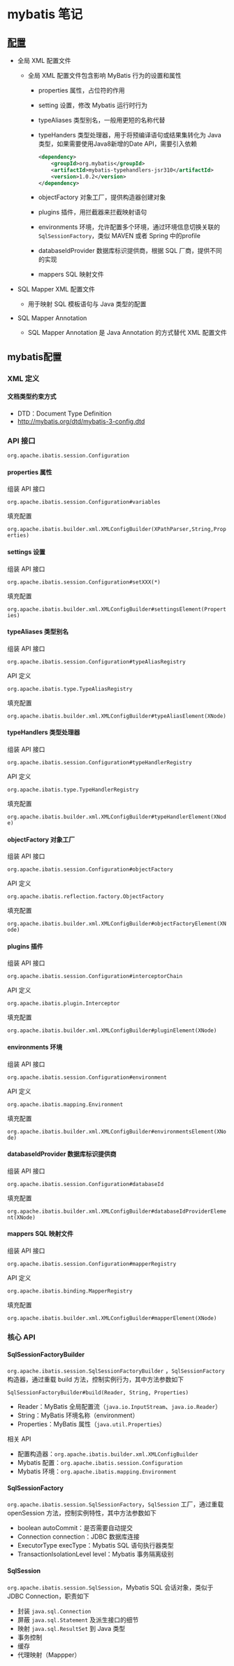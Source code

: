 # mybatis 笔记

## [配置](http://www.mybatis.org/mybatis-3/zh/configuration.html#properties)

* 全局 XML 配置文件

  * 全局 XML 配置文件包含影响 MyBatis 行为的设置和属性

    * properties 属性，占位符的作用

    * setting 设置，修改 Mybatis 运行时行为

    * typeAliases 类型别名，一般用更短的名称代替

    * typeHanders 类型处理器，用于将预编译语句或结果集转化为 Java 类型，如果需要使用Java8新增的Date API，需要引入依赖 

      ```xml
      <dependency>
          <groupId>org.mybatis</groupId>
          <artifactId>mybatis-typehandlers-jsr310</artifactId>
          <version>1.0.2</version>
      </dependency>
      ```

    * objectFactory 对象工厂，提供构造器创建对象

    * plugins 插件，用拦截器来拦截映射语句

    * environments 环境，允许配置多个环境，通过环境信息切换关联的 `SqlSessionFactory`，类似 MAVEN 或者 Spring 中的profile

    * databaseIdProvider 数据库标识提供商，根据 SQL 厂商，提供不同的实现

    * mappers SQL 映射文件

* SQL Mapper XML 配置文件

  * 用于映射 SQL 模板语句与 Java 类型的配置

* SQL Mapper Annotation

  * SQL Mapper Annotation 是 Java Annotation 的方式替代 XML 配置文件



## mybatis配置

### XML 定义

#### 文档类型约束方式

* DTD：Document Type Definition
* http://mybatis.org/dtd/mybatis-3-config.dtd

### API 接口

`org.apache.ibatis.session.Configuration`

#### properties 属性

组装 API 接口

`org.apache.ibatis.session.Configuration#variables`

填充配置

`org.apache.ibatis.builder.xml.XMLConfigBuilder(XPathParser,String,Properties)`

#### settings 设置

组装 API 接口

`org.apache.ibatis.session.Configuration#setXXX(*)`

填充配置

`org.apache.ibatis.builder.xml.XMLConfigBuilder#settingsElement(Properties)`

#### typeAliases 类型别名

组装 API 接口

`org.apache.ibatis.session.Configuration#typeAliasRegistry`

API 定义

`org.apache.ibatis.type.TypeAliasRegistry`

填充配置

`org.apache.ibatis.builder.xml.XMLConfigBuilder#typeAliasElement(XNode)`

#### typeHandlers 类型处理器

组装 API 接口

`org.apache.ibatis.session.Configuration#typeHandlerRegistry`

API 定义

`org.apache.ibatis.type.TypeHandlerRegistry`

填充配置

`org.apache.ibatis.builder.xml.XMLConfigBuilder#typeHandlerElement(XNode)`

#### objectFactory 对象工厂

组装 API 接口

`org.apache.ibatis.session.Configuration#objectFactory`

API 定义

`org.apache.ibatis.reflection.factory.ObjectFactory`

填充配置

`org.apache.ibatis.builder.xml.XMLConfigBuilder#objectFactoryElement(XNode)`

#### plugins 插件

组装 API 接口

`org.apache.ibatis.session.Configuration#interceptorChain`

API 定义

`org.apache.ibatis.plugin.Interceptor`

填充配置

`org.apache.ibatis.builder.xml.XMLConfigBuilder#pluginElement(XNode)`

#### environments 环境

组装 API 接口

`org.apache.ibatis.session.Configuration#environment`

API 定义

`org.apache.ibatis.mapping.Environment`

填充配置

`org.apache.ibatis.builder.xml.XMLConfigBuilder#environmentsElement(XNode)`

#### databaseIdProvider 数据库标识提供商

组装 API 接口

`org.apache.ibatis.session.Configuration#databaseId`

填充配置

`org.apache.ibatis.builder.xml.XMLConfigBuilder#databaseIdProviderElement(XNode)`

#### mappers SQL 映射文件

组装 API 接口

`org.apache.ibatis.session.Configuration#mapperRegistry`

API 定义

`org.apache.ibatis.binding.MapperRegistry`

填充配置

`org.apache.ibatis.builder.xml.XMLConfigBuilder#mapperElement(XNode)`



### 核心 API

#### SqlSessionFactoryBuilder

`org.apache.ibatis.session.SqlSessionFactoryBuilder` ，`SqlSessionFactory` 构造器，通过重载 build 方法，控制实例行为，其中方法参数如下

`SqlSessionFactoryBuilder#build(Reader, String, Properties)` 

* Reader：MyBatis 全局配置流（`java.io.InputStream`、`java.io.Reader`）
* String：MyBatis 环境名称（environment）
* Properties：MyBatis 属性（`java.util.Properties`）

相关 API

* 配置构造器：`org.apache.ibatis.builder.xml.XMLConfigBuilder`
* Mybatis 配置：`org.apache.ibatis.session.Configuration`
* Mybatis 环境：`org.apache.ibatis.mapping.Environment`

#### SqlSessionFactory

`org.apache.ibatis.session.SqlSessionFactory`，`SqlSession` 工厂，通过重载 openSession 方法，控制实例特性，其中方法参数如下

* boolean autoCommit：是否需要自动提交
* Connection connection：JDBC 数据库连接
* ExecutorType execType：Mybatis SQL 语句执行器类型
* TransactionIsolationLevel level：Mybatis 事务隔离级别

#### SqlSession

`org.apache.ibatis.session.SqlSession`，Mybatis SQL 会话对象，类似于 JDBC Connection，职责如下

* 封装 `java.sql.Connection`
* 屏蔽 `java.sql.Statement` 及派生接口的细节
* 映射 `java.sql.ResultSet` 到 Java 类型
* 事务控制
* 缓存
* 代理映射（Mappper）

